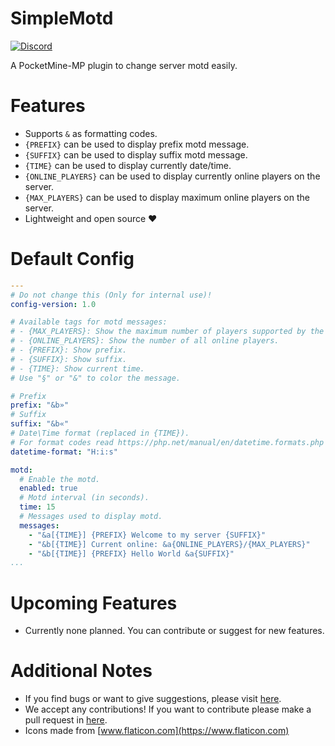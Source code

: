 # SimpleMotd

[![Discord](https://img.shields.io/discord/830063409000087612?color=7389D8&label=discord)](https://discord.com/invite/EggNF9hvGv)

A PocketMine-MP plugin to change server motd easily.

# Features

- Supports `&` as formatting codes.
- `{PREFIX}` can be used to display prefix motd message.
- `{SUFFIX}` can be used to display suffix motd message.
- `{TIME}` can be used to display currently date/time.
- `{ONLINE_PLAYERS}` can be used to display currently online players on the server.
- `{MAX_PLAYERS}` can be used to display maximum online players on the server.
- Lightweight and open source ❤️

# Default Config
```yaml
---
# Do not change this (Only for internal use)!
config-version: 1.0

# Available tags for motd messages:
# - {MAX_PLAYERS}: Show the maximum number of players supported by the server.
# - {ONLINE_PLAYERS}: Show the number of all online players.
# - {PREFIX}: Show prefix.
# - {SUFFIX}: Show suffix.
# - {TIME}: Show current time.
# Use "§" or "&" to color the message.

# Prefix
prefix: "&b»"
# Suffix
suffix: "&b«"
# Date\Time format (replaced in {TIME}).
# For format codes read https://php.net/manual/en/datetime.formats.php
datetime-format: "H:i:s"

motd:
  # Enable the motd.
  enabled: true
  # Motd interval (in seconds).
  time: 15
  # Messages used to display motd.
  messages:
    - "&a[{TIME}] {PREFIX} Welcome to my server {SUFFIX}"
    - "&b[{TIME}] Current online: &a{ONLINE_PLAYERS}/{MAX_PLAYERS}"
    - "&b[{TIME}] {PREFIX} Hello World &a{SUFFIX}"
...

```

# Upcoming Features

- Currently none planned. You can contribute or suggest for new features.

# Additional Notes

- If you find bugs or want to give suggestions, please visit [here](https://github.com/AIPTU/SimpleMotd/issues).
- We accept any contributions! If you want to contribute please make a pull request in [here](https://github.com/AIPTU/SimpleMotd/pulls).
- Icons made from [www.flaticon.com](https://www.flaticon.com)
